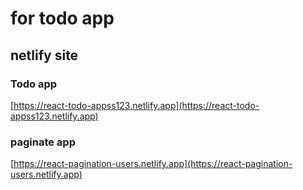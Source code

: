 # for todo app

## netlify site

### Todo app

[https://react-todo-appss123.netlify.app](https://react-todo-appss123.netlify.app)

### paginate app

[https://react-pagination-users.netlify.app](https://react-pagination-users.netlify.app)

